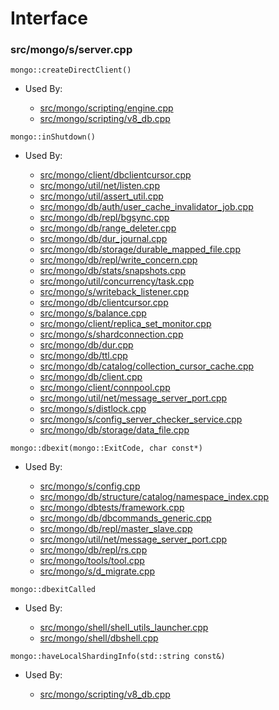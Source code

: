 
# Interface

### src/mongo/s/server.cpp

<div></div>

    mongo::createDirectClient()

- Used By:

    - [src/mongo/scripting/engine.cpp](../../../javascript\_libraries)
    - [src/mongo/scripting/v8\_db.cpp](../../../javascript\_libraries)

<div></div>

    mongo::inShutdown()

- Used By:

    - [src/mongo/client/dbclientcursor.cpp](../../../cpp\_client\_driver)
    - [src/mongo/util/net/listen.cpp](../../../network)
    - [src/mongo/util/assert\_util.cpp](../../../utilities)
    - [src/mongo/db/auth/user\_cache\_invalidator\_job.cpp](../../../authentication)
    - [src/mongo/db/repl/bgsync.cpp](../../../replication)
    - [src/mongo/db/range\_deleter.cpp](../../../sharding)
    - [src/mongo/db/dur\_journal.cpp](../../../journaling)
    - [src/mongo/db/storage/durable\_mapped\_file.cpp](../../../journaling)
    - [src/mongo/db/repl/write\_concern.cpp](../../../replication)
    - [src/mongo/db/stats/snapshots.cpp](../../../utilities)
    - [src/mongo/util/concurrency/task.cpp](../../../utilities)
    - [src/mongo/s/writeback\_listener.cpp](../../../sharding)
    - [src/mongo/db/clientcursor.cpp](../../../client\_and\_operation\_tracking)
    - [src/mongo/s/balance.cpp](../../../sharding)
    - [src/mongo/client/replica\_set\_monitor.cpp](../../../cpp\_client\_driver)
    - [src/mongo/s/shardconnection.cpp](../../../sharding)
    - [src/mongo/db/dur.cpp](../../../journaling)
    - [src/mongo/db/ttl.cpp](../../../indexing)
    - [src/mongo/db/catalog/collection\_cursor\_cache.cpp](../../../storage\_layer\_structure)
    - [src/mongo/db/client.cpp](../../../client\_and\_operation\_tracking)
    - [src/mongo/client/connpool.cpp](../../../cpp\_client\_driver)
    - [src/mongo/util/net/message\_server\_port.cpp](../../../network)
    - [src/mongo/s/distlock.cpp](../../../sharding)
    - [src/mongo/s/config\_server\_checker\_service.cpp](../../../sharding)
    - [src/mongo/db/storage/data\_file.cpp](../../../mmap\_file\_interface)

<div></div>

    mongo::dbexit(mongo::ExitCode, char const*)

- Used By:

    - [src/mongo/s/config.cpp](../../../sharding)
    - [src/mongo/db/structure/catalog/namespace\_index.cpp](../../../storage\_layer\_structure)
    - [src/mongo/dbtests/framework.cpp](../../../unit\_tests)
    - [src/mongo/db/dbcommands\_generic.cpp](../../../database\_commands)
    - [src/mongo/db/repl/master\_slave.cpp](../../../replication)
    - [src/mongo/util/net/message\_server\_port.cpp](../../../network)
    - [src/mongo/db/repl/rs.cpp](../../../replication)
    - [src/mongo/tools/tool.cpp](../../../tools)
    - [src/mongo/s/d\_migrate.cpp](../../../sharding)

<div></div>

    mongo::dbexitCalled

- Used By:

    - [src/mongo/shell/shell\_utils\_launcher.cpp](../../../mongo\_shell)
    - [src/mongo/shell/dbshell.cpp](../../../mongo\_shell)

<div></div>

    mongo::haveLocalShardingInfo(std::string const&)

- Used By:

    - [src/mongo/scripting/v8\_db.cpp](../../../javascript\_libraries)
